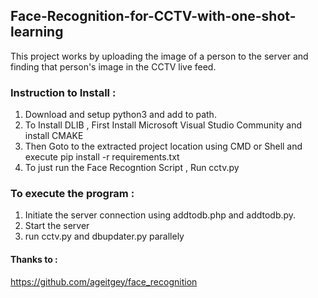 ## Face-Recognition-for-CCTV-with-one-shot-learning
This project works by uploading the image of a person to the server and finding that person's image in the CCTV live feed.

### Instruction to Install :

1. Download and setup python3 and add to path. <br/>
1. To Install DLIB , First Install Microsoft Visual Studio Community and install CMAKE <br/>
1. Then Goto to the extracted project location using CMD or Shell and execute pip install -r requirements.txt <br/>
1. To just run the Face Recogntion Script , Run cctv.py <br/>



### To execute the program :

1.  Initiate the server connection using addtodb.php and addtodb.py. <br/>
1. Start the server <br/>
1. run cctv.py and dbupdater.py parallely <br/>

#### Thanks to :
https://github.com/ageitgey/face_recognition

